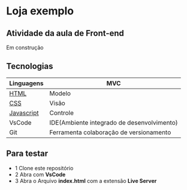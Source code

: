 # Loja exemplo
## Atividade da aula de Front-end
Em construção

 ## Tecnologias
 |Linguagens|MVC|
 |-|-|
 |[HTML](https://dev.w3.org/html5/spec-LC/)|Modelo|
 |[CSS](https://www.w3.org/Style/CSS/Overview.en.html)|Visão|
 |[Javascript](https://vanilla.js.org/)|Controle|
 |VsCode|IDE(Ambiente integrado de desenvolvimento)|
 |Git|Ferramenta colaboração de versionamento|

  ## Para testar
  - 1 Clone este repositório
  - 2 Abra com **VsCode**
  - 3 Abra o Arquivo **index.html** com a extensão
  **Live Server**